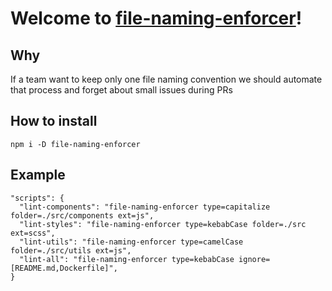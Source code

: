 # Welcome to **[file-naming-enforcer](https://github.com/sztadii/file-naming-enforcer)**!

## Why

If a team want to keep only one file naming convention we should automate that process
and forget about small issues during PRs

## How to install

```
npm i -D file-naming-enforcer
```

## Example

```
"scripts": {
  "lint-components": "file-naming-enforcer type=capitalize folder=./src/components ext=js",
  "lint-styles": "file-naming-enforcer type=kebabCase folder=./src ext=scss",
  "lint-utils": "file-naming-enforcer type=camelCase folder=./src/utils ext=js",
  "lint-all": "file-naming-enforcer type=kebabCase ignore=[README.md,Dockerfile]",
}
```
